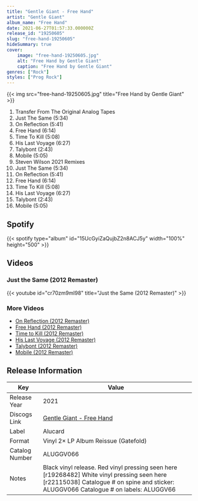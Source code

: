 ```yaml
---
title: "Gentle Giant - Free Hand"
artist: "Gentle Giant"
album_name: "Free Hand"
date: 2021-06-27T01:57:33.000000Z
release_id: "19250605"
slug: "free-hand-19250605"
hideSummary: true
cover:
    image: "free-hand-19250605.jpg"
    alt: "Free Hand by Gentle Giant"
    caption: "Free Hand by Gentle Giant"
genres: ["Rock"]
styles: ["Prog Rock"]
---
```


{{< img src="free-hand-19250605.jpg" title="Free Hand by Gentle Giant" >}}

<!-- section break -->

1. Transfer From The Original Analog Tapes 
2. Just The Same (5:34)
3. On Reflection (5:41)
4. Free Hand (6:14)
5. Time To Kill (5:08)
6. His Last Voyage (6:27)
7. Talybont (2:43)
8. Mobile (5:05)
9. Steven Wilson 2021 Remixes
10. Just The Same (5:34)
11. On Reflection (5:41)
12. Free Hand (6:14)
13. Time To Kill (5:08)
14. His Last Voyage (6:27)
15. Talybont (2:43)
16. Mobile (5:05)

<!-- section break -->


## Spotify
{{< spotify type="album" id="15UcGyiZaQujbZ2n8ACJ5y" width="100%" height="500" >}}



## Videos
### Just the Same (2012 Remaster)
{{< youtube id="cr70zm9mI98" title="Just the Same (2012 Remaster)" >}}<br>

### More Videos

- [On Reflection (2012 Remaster)](https://www.youtube.com/watch?v=jEK_Gg04FyA)
- [Free Hand (2012 Remaster)](https://www.youtube.com/watch?v=fjdVjgY043w)
- [Time to Kill (2012 Remaster)](https://www.youtube.com/watch?v=5YUfV6s9Me8)
- [His Last Voyage (2012 Remaster)](https://www.youtube.com/watch?v=5nR_vGye7tk)
- [Talybont (2012 Remaster)](https://www.youtube.com/watch?v=wt8-qBqS6S8)
- [Mobile (2012 Remaster)](https://www.youtube.com/watch?v=O1-MUd0hGRE)


## Release Information
|  Key           | Value                                                |
| ---------------| ---------------------------------------------------- |
| Release Year   | 2021                                   |
| Discogs Link   | [Gentle Giant - Free Hand](https://www.discogs.com/release/19250605-Gentle-Giant-Free-Hand) |
| Label          | Alucard |
| Format         | Vinyl 2× LP Album Reissue (Gatefold) |
| Catalog Number | ALUGGV066 |
| Notes | Black vinyl release. Red vinyl pressing seen here [r19268482] White vinyl pressing seen here [r22115038]  Catalogue # on spine and sticker: ALUGGV066 Catalogue # on labels: ALUGGV66 |